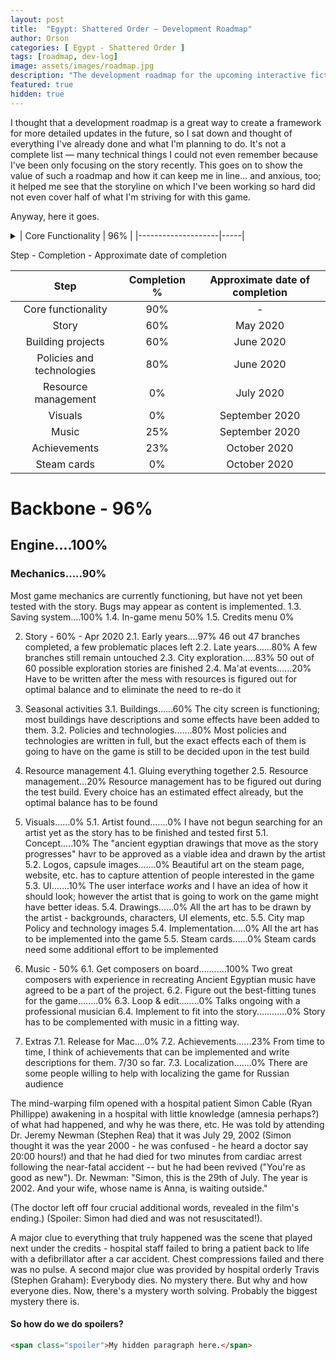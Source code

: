 ```yaml
---
layout: post
title:  "Egypt: Shattered Order — Development Roadmap"
author: Orson
categories: [ Egypt - Shattered Order ]
tags: [roadmap, dev-log]
image: assets/images/roadmap.jpg
description: "The development roadmap for the upcoming interactive fiction/strategy videogame Egypt: Shattered Order"
featured: true
hidden: true
---
```


I thought that a development roadmap is a great way to create a framework for more detailed updates in the future, so I sat down and thought of everything I've already done and what I'm planning to do. It's not a complete list — many technical things I could not even remember because I've been only focusing on the story recently. This goes on to show the value of such a roadmap and how it can keep me in line... and anxious, too; it helped me see that the storyline on which I've been working so hard did not even cover half of what I'm striving for with this game.

Anyway, here it goes.

<details>
  <summary>
| Core Functionality | 96% |
|--------------------|-----|</summary>

  1.1. Engine
  1.2. Mechanics
     * With some
     * Sub bullets
</details>

Step - Completion - Approximate date of completion

|            Step           | Completion % | Approximate date of completion |
|:-------------------------:|:------------:|:------------------------------:|
|     Core functionality    |      90%     |                -               |
|           Story           |      60%     |            May 2020            |
|     Building projects     |      60%     |            June 2020           |
| Policies and technologies |      80%     |            June 2020           |
|    Resource management    |      0%      |            July 2020           |
|          Visuals          |      0%      |         September 2020         |
|           Music           |      25%     |         September 2020         |
|        Achievements       |      23%     |          October 2020          |
|        Steam cards        |      0%      |          October 2020          |

# Backbone - 96%
## Engine....100%
### Mechanics.....90%
Most game mechanics are currently functioning, but have not yet been tested with the story. Bugs may appear as content is implemented.
1.3. Saving system....100%
1.4. In-game menu 50%
1.5. Credits menu 0%

2. Story - 60% - Apr 2020
2.1. Early years....97%
46 out 47 branches completed, a few problematic places left
2.2. Late years......80%
A few branches still remain untouched
2.3. City exploration.....83%
50 out of 60 possible exploration stories are finished
2.4. Ma'at events......20%
Have to be written after the mess with resources is figured out for optimal balance and to eliminate the need to re-do it

3. Seasonal activities
3.1. Buildings......60%
The city screen is functioning; most buildings have descriptions and some effects have been added to them.
3.2. Policies and technologies.......80%
Most policies and technologies are written in full, but the exact effects each of them is going to have on the game is still to be decided upon in the test build

4. Resource management
4.1. Gluing everything together 
2.5. Resource management...20%
Resource management has to be figured out during the test build. Every choice has an estimated effect already, but the optimal balance has to be found

5. Visuals......0%
5.1. Artist found.......0%
I have not begun searching for an artist yet as the story has to be finished and tested first
5.1. Concept.....10%
The "ancient egyptian drawings that move as the story progresses" havr to be approved as a viable idea and drawn by the artist
5.2. Logos, capsule images.......0%
Beautiful art on the steam page, website, etc. has to capture attention of people interested in the game
5.3. UI.......10%
The user interface *works* and I have an idea of how it should look; however the artist that is going to work on the game might have better ideas.
5.4. Drawings......0%
All the art has to be drawn by the artist - backgrounds, characters, UI elements, etc.
5.5. City map
Policy and technology images
5.4. Implementation.....0%
All the art has to be implemented into the game
5.5. Steam cards......0%
Steam cards need some additional effort to be implemented

6. Music - 50%
6.1. Get composers on board...........100%
Two great composers with experience in recreating Ancient Egyptian music have agreed to be a part of the project.
6.2. Figure out the best-fitting tunes for the game........0%
6.3. Loop & edit........0%
Talks ongoing with a professional musician
6.4. Implement to fit into the story............0%
Story has to be complemented with music in a fitting way.

7. Extras
7.1. Release for Mac....0%
7.2. Achievements......23%
From time to time, I think of achievements that can be implemented and write descriptions for them. 7/30 so far.
7.3. Localization.......0%
There are some people willing to help with localizing the game for Russian audience 


The mind-warping film opened with a hospital patient Simon Cable (Ryan Phillippe) awakening in a <span class="spoiler"> hospital with little knowledge (amnesia perhaps?) of what had happened, and why he was there, etc. He was told by attending Dr. Jeremy Newman (Stephen Rea) that it was July 29, 2002 (Simon thought it was the year 2000 - he was confused - he heard a doctor say 20:00 hours!) and that he had died for two minutes from cardiac arrest following the near-fatal accident -- but he had been revived ("You're as good as new").</span> Dr. Newman: "Simon, this is the 29th of July. The year is 2002. And your wife, whose name is Anna, is waiting outside." 

(The doctor left off four crucial additional words, revealed in the film's ending.) (Spoiler: Simon had died and was not resuscitated!).

A major clue to everything that truly happened was the scene that played next under the credits - hospital staff failed to bring a patient back to life with a defibrillator after a car accident. Chest compressions failed and there was no pulse. A second major clue was provided by hospital orderly Travis (Stephen Graham): <span class="spoiler">Everybody dies. No mystery there. But why and how everyone dies. Now, there's a mystery worth solving. Probably the biggest mystery there is.</span>

#### So how do we do spoilers?

```html
<span class="spoiler">My hidden paragraph here.</span>
```
